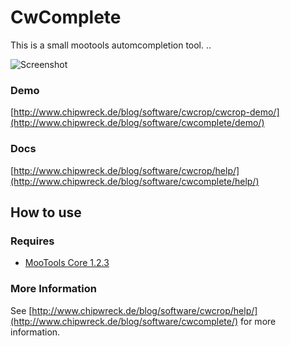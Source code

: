 CwComplete
===========

This is a small mootools automcompletion tool.
..

![Screenshot](http://www.chipwreck.de/blog/wp-content/uploads/2010/01/Demo-CwComplete.png)

### Demo

[http://www.chipwreck.de/blog/software/cwcrop/cwcrop-demo/](http://www.chipwreck.de/blog/software/cwcomplete/demo/)

### Docs
[http://www.chipwreck.de/blog/software/cwcrop/help/](http://www.chipwreck.de/blog/software/cwcomplete/help/)

How to use
----------

### Requires

* [MooTools Core 1.2.3](http://mootools.net/core)

	
### More Information

See [http://www.chipwreck.de/blog/software/cwcrop/help/](http://www.chipwreck.de/blog/software/cwcomplete/) for more information.
	
